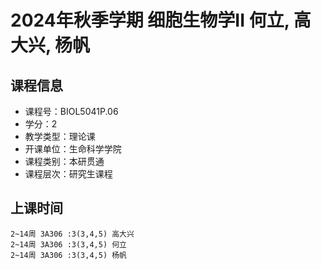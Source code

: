 # 2024年秋季学期 细胞生物学II 何立, 高大兴, 杨帆






## 课程信息

- 课程号：BIOL5041P.06
- 学分：2
- 教学类型：理论课
- 开课单位：生命科学学院
- 课程类别：本研贯通
- 课程层次：研究生课程

## 上课时间

```
2~14周 3A306 :3(3,4,5) 高大兴
2~14周 3A306 :3(3,4,5) 何立
2~14周 3A306 :3(3,4,5) 杨帆
```

